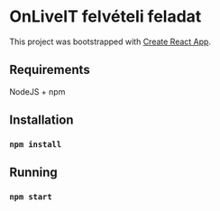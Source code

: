 # OnLiveIT felvételi feladat

This project was bootstrapped with [Create React App](https://github.com/facebook/create-react-app).

## Requirements
NodeJS + npm

## Installation

### `npm install`
## Running
### `npm start`
